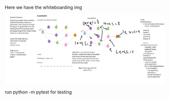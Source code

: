 Here we have the whiteboarding img 

![WhiteBoardingImg](../../../assets/graph1.png)

run python -m pytest for testing  